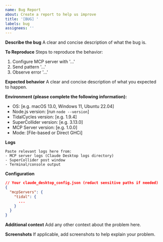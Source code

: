 ```yaml
---
name: Bug Report
about: Create a report to help us improve
title: '[BUG] '
labels: bug
assignees: ''
---
```


**Describe the bug**
A clear and concise description of what the bug is.

**To Reproduce**
Steps to reproduce the behavior:
1. Configure MCP server with '...'
2. Send pattern '...'
3. Observe error '...'

**Expected behavior**
A clear and concise description of what you expected to happen.

**Environment (please complete the following information):**
 - OS: [e.g. macOS 13.0, Windows 11, Ubuntu 22.04]
 - Node.js version: [run `node --version`]
 - TidalCycles version: [e.g. 1.9.4]
 - SuperCollider version: [e.g. 3.13.0]
 - MCP Server version: [e.g. 1.0.0]
 - Mode: [File-based or Direct GHCi]

**Logs**
```
Paste relevant logs here from:
- MCP server logs (Claude Desktop logs directory)
- SuperCollider post window
- Terminal/console output
```

**Configuration**
```json
// Your claude_desktop_config.json (redact sensitive paths if needed)
{
  "mcpServers": {
    "tidal": {
      ...
    }
  }
}
```

**Additional context**
Add any other context about the problem here.

**Screenshots**
If applicable, add screenshots to help explain your problem.

